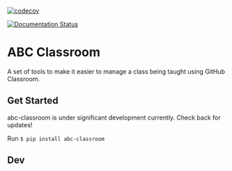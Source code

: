 

[![codecov](https://codecov.io/gh/earthlab/abc-classroom/branch/master/graph/badge.svg)](https://codecov.io/gh/earthlab/abc-classroom)

[![Documentation Status](https://readthedocs.org/projects/abc-classroom/badge/?version=latest)](https://abc-classroom.readthedocs.io/en/latest/?badge=latest)

# ABC Classroom

A set of tools to make it easier to manage a class being taught using GitHub
Classroom.


## Get Started

abc-classroom is under significant development currently. Check back
for updates!

Run `$ pip install abc-classroom`


## Dev
